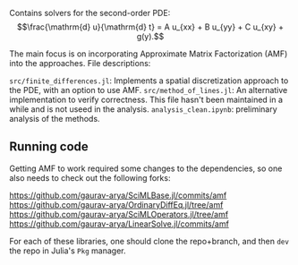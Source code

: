 Contains solvers for the second-order PDE:
$$\frac{\mathrm{d} u}{\mathrm{d} t} = A u_{xx} + B u_{yy} + C u_{xy} + g(y).$$

The main focus is on incorporating Approximate Matrix Factorization (AMF) into the approaches. File
descriptions:

`src/finite_differences.jl`: Implements a spatial discretization approach to the PDE, with an option to use AMF.
`src/method_of_lines.jl`: An alternative implementation to verify correctness. This file hasn't been maintained in a while and is not useed in the analysis. 
`analysis_clean.ipynb`: preliminary analysis of the methods.

## Running code

Getting AMF to work required some changes to the dependencies, so one also needs to check out the following forks:

https://github.com/gaurav-arya/SciMLBase.jl/commits/amf
https://github.com/gaurav-arya/OrdinaryDiffEq.jl/tree/amf
https://github.com/gaurav-arya/SciMLOperators.jl/tree/amf
https://github.com/gaurav-arya/LinearSolve.jl/commits/amf

For each of these libraries, one should clone the repo+branch, and then `dev` the repo in Julia's `Pkg` manager.

